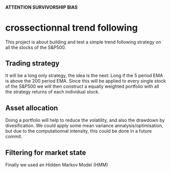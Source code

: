 #### ATTENTION SURVIVORSHIP BIAS

# crossectionnal trend following

This project is about building and test a simple trend following strategy on all the stocks of the S&P500.

## Trading strategy

It will be a long only strategy, the idea is the next: Long if the 5 period EMA is above the 200 period EMA.
Since this will be applied to every single stock of the S&P500 we will then construct a equally weighted portfolio with all the strategy returns of each individual stock.

## Asset allocation
Doing a portfolio will help to reduce the volatility, and also the drawdown by divesification. We could apply some mean variance annalysis/optimisation, but due to the computationnal intensity, this could be done in a future commit.

## Filtering for market state
Finally we used an Hidden Markov Model (HMM)
